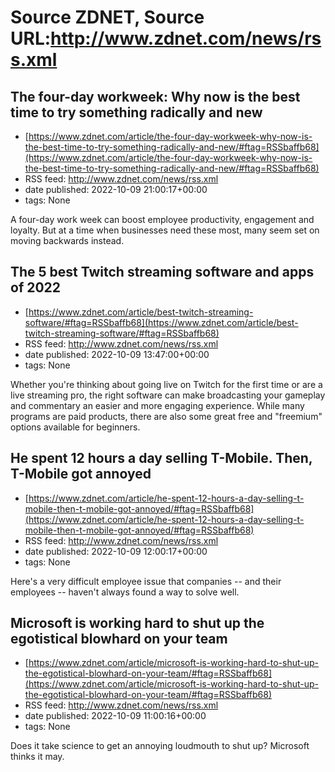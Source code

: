# Source ZDNET, Source URL:http://www.zdnet.com/news/rss.xml

## The four-day workweek: Why now is the best time to try something radically and new
 - [https://www.zdnet.com/article/the-four-day-workweek-why-now-is-the-best-time-to-try-something-radically-and-new/#ftag=RSSbaffb68](https://www.zdnet.com/article/the-four-day-workweek-why-now-is-the-best-time-to-try-something-radically-and-new/#ftag=RSSbaffb68)
 - RSS feed: http://www.zdnet.com/news/rss.xml
 - date published: 2022-10-09 21:00:17+00:00
 - tags: None

A four-day work week can boost employee productivity, engagement and loyalty. But at a time when businesses need these most, many seem set on moving backwards instead.

## The 5 best Twitch streaming software and apps of 2022
 - [https://www.zdnet.com/article/best-twitch-streaming-software/#ftag=RSSbaffb68](https://www.zdnet.com/article/best-twitch-streaming-software/#ftag=RSSbaffb68)
 - RSS feed: http://www.zdnet.com/news/rss.xml
 - date published: 2022-10-09 13:47:00+00:00
 - tags: None

Whether you're thinking about going live on Twitch for the first time or are a live streaming pro, the right software can make broadcasting your gameplay and commentary an easier and more engaging experience. While many programs are paid products, there are also some great free and "freemium" options available for beginners.

## He spent 12 hours a day selling T-Mobile. Then, T-Mobile got annoyed
 - [https://www.zdnet.com/article/he-spent-12-hours-a-day-selling-t-mobile-then-t-mobile-got-annoyed/#ftag=RSSbaffb68](https://www.zdnet.com/article/he-spent-12-hours-a-day-selling-t-mobile-then-t-mobile-got-annoyed/#ftag=RSSbaffb68)
 - RSS feed: http://www.zdnet.com/news/rss.xml
 - date published: 2022-10-09 12:00:17+00:00
 - tags: None

Here's a very difficult employee issue that companies -- and their employees -- haven't always found a way to solve well.

## Microsoft is working hard to shut up the egotistical blowhard on your team
 - [https://www.zdnet.com/article/microsoft-is-working-hard-to-shut-up-the-egotistical-blowhard-on-your-team/#ftag=RSSbaffb68](https://www.zdnet.com/article/microsoft-is-working-hard-to-shut-up-the-egotistical-blowhard-on-your-team/#ftag=RSSbaffb68)
 - RSS feed: http://www.zdnet.com/news/rss.xml
 - date published: 2022-10-09 11:00:16+00:00
 - tags: None

Does it take science to get an annoying loudmouth to shut up? Microsoft thinks it may.
